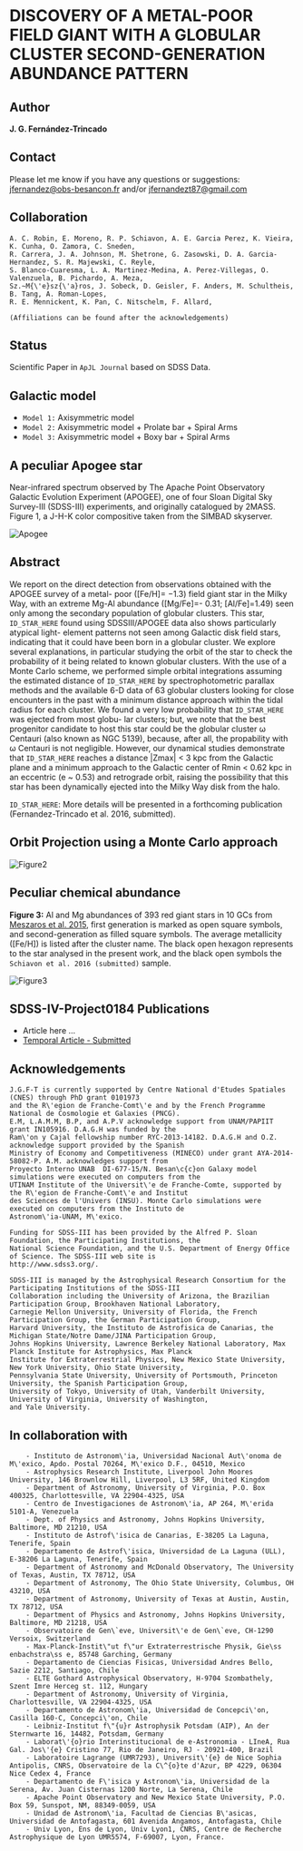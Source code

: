 DISCOVERY OF A METAL-POOR FIELD GIANT WITH A GLOBULAR CLUSTER SECOND-GENERATION ABUNDANCE PATTERN
===

Author
--
**J. G. Fernández-Trincado**

Contact
--

Please let me know if you have any questions or suggestions: jfernandez@obs-besancon.fr and/or jfernandezt87@gmail.com

Collaboration
---

    A. C. Robin, E. Moreno, R. P. Schiavon, A. E. Garcia Perez, K. Vieira, K. Cunha, O. Zamora, C. Sneden,
    R. Carrera, J. A. Johnson, M. Shetrone, G. Zasowski, D. A. Garcia-Hernandez, S. R. Majewski, C. Reyle, 
    S. Blanco-Cuaresma, L. A. Martinez-Medina, A. Perez-Villegas, O. Valenzuela, B. Pichardo, A. Meza, 
    Sz.~M{\'e}sz{\'a}ros, J. Sobeck, D. Geisler, F. Anders, M. Schultheis, B. Tang, A. Roman-Lopes, 
    R. E. Mennickent, K. Pan, C. Nitschelm, F. Allard, 
    
    
`(Affiliations can be found after the acknowledgements)`


Status
--

Scientific Paper in `ApJL Journal` based on SDSS Data.

Galactic model
---
 * `Model 1:` Axisymmetric model 
 * `Model 2:` Axisymmetric model + Prolate bar + Spiral Arms
 * `Model 3:` Axisymmetric model + Boxy bar + Spiral Arms


A peculiar Apogee star
--
Near-infrared spectrum observed by The Apache Point Observatory Galactic Evolution Experiment (APOGEE), one of four Sloan Digital Sky Survey-III (SDSS-III) experiments, and originally catalogued by 2MASS. Figure 1, a J-H-K color compositive taken from the SIMBAD skyserver.

![Apogee](https://github.com/Fernandez-Trincado/SDSS-IV-Project0184/blob/master/Figures/PeculiarStar.png "Apogee")

Abstract
---

We report on the direct detection from observations obtained with the APOGEE survey of a metal- poor ([Fe/H]= −1.3) field giant star in the Milky Way, with an extreme Mg-Al abundance ([Mg/Fe]=- 0.31; [Al/Fe]=1.49) seen only among the secondary population of globular clusters. This star, `ID_STAR_HERE` found using SDSSIII/APOGEE data also shows particularly atypical light- element patterns not seen among Galactic disk field stars, indicating that it could have been born in a globular cluster. We explore several explanations, in particular studying the orbit of the star to check the probability of it being related to known globular clusters. With the use of a Monte Carlo scheme, we performed simple orbital integrations assuming the estimated distance of `ID_STAR_HERE` by spectrophotometric parallax methods and the available 6-D data of 63 globular clusters looking for close encounters in the past with a minimum distance approach within the tidal radius for each cluster. We found a very low probability that `ID_STAR_HERE` was ejected from most globu- lar clusters; but, we note that the best progenitor candidate to host this star could be the globular cluster ω Centauri (also known as NGC 5139), because, after all, the propability with ω Centauri is not negligible. However, our dynamical studies demonstrate that `ID_STAR_HERE` reaches a distance |Zmax| < 3 kpc from the Galactic plane and a minimum approach to the Galactic center of Rmin < 0.62 kpc in an eccentric (e ~ 0.53) and retrograde orbit, raising the possibility that this star has been dynamically ejected into the Milky Way disk from the halo.

`ID_STAR_HERE`: More details will be presented in a forthcoming publication (Fernandez-Trincado et al. 2016, submitted).

Orbit Projection using a Monte Carlo approach
---

![Figure2](https://github.com/Fernandez-Trincado/SDSS-IV-Project0184/blob/master/Figures/OrbitProjectionApogee.png)

Peculiar chemical abundance
---

**Figure 3:** Al and Mg abundances of 393 red giant stars in 10 GCs from [Meszaros et al. 2015](http://adsabs.harvard.edu/abs/2015AJ....149..153M), first generation is marked as open square symbols, and second-generation as filled square symbols. The average metallicity ([Fe/H]) is listed after the cluster name.  The black open hexagon represents to the star analysed in the present work, and the black open symbols the `Schiavon et al. 2016 (submitted)` sample.

![Figure3](https://github.com/Fernandez-Trincado/SDSS-IV-Project0184/blob/master/Figures/Figure2.png)


SDSS-IV-Project0184 Publications
--

* Article here ...
* [Temporal Article - Submitted](http://arxiv.org/pdf/1604.01279v1.pdf)

Acknowledgements
--

    J.G.F-T is currently supported by Centre National d'Etudes Spatiales (CNES) through PhD grant 0101973 
    and the R\'egion de Franche-Comt\'e and by the French Programme National de Cosmologie et Galaxies (PNCG). 
    E.M, L.A.M.M, B.P, and A.P.V acknowledge support from UNAM/PAPIIT grant IN105916. D.A.G.H was funded by the 
    Ram\'on y Cajal fellowship number RYC-2013-14182. D.A.G.H and O.Z. acknowledge support provided by the Spanish 
    Ministry of Economy and Competitiveness (MINECO) under grant AYA-2014-58082-P. A.M. acknowledges support from 
    Proyecto Interno UNAB  DI-677-15/N. Besan\c{c}on Galaxy model simulations were executed on computers from the 
    UTINAM Institute of the Universit\'e de Franche-Comte, supported by the R\'egion de Franche-Comt\'e and Institut 
    des Sciences de l'Univers (INSU). Monte Carlo simulations were executed on computers from the Instituto de
    Astronom\'ia-UNAM, M\'exico. 
    
    Funding for SDSS-III has been provided by the Alfred P. Sloan Foundation, the Participating Institutions, the
    National Science Foundation, and the U.S. Department of Energy Office of Science. The SDSS-III web site is
    http://www.sdss3.org/.
    
    SDSS-III is managed by the Astrophysical Research Consortium for the Participating Institutions of the SDSS-III
    Collaboration including the University of Arizona, the Brazilian Participation Group, Brookhaven National Laboratory,
    Carnegie Mellon University, University of Florida, the French Participation Group, the German Participation Group,
    Harvard University, the Instituto de Astrofisica de Canarias, the Michigan State/Notre Dame/JINA Participation Group,
    Johns Hopkins University, Lawrence Berkeley National Laboratory, Max Planck Institute for Astrophysics, Max Planck
    Institute for Extraterrestrial Physics, New Mexico State University, New York University, Ohio State University,
    Pennsylvania State University, University of Portsmouth, Princeton University, the Spanish Participation Group,
    University of Tokyo, University of Utah, Vanderbilt University, University of Virginia, University of Washington, 
    and Yale University.



In collaboration with
--
  



        - Instituto de Astronom\'ia, Universidad Nacional Aut\'onoma de M\'exico, Apdo. Postal 70264, M\'exico D.F., 04510, Mexico
        - Astrophysics Research Institute, Liverpool John Moores University, 146 Brownlow Hill, Liverpool, L3 5RF, United Kingdom
        - Department of Astronomy, University of Virginia, P.O. Box 400325, Charlottesville, VA 22904-4325, USA
        - Centro de Investigaciones de Astronom\'ia, AP 264, M\'erida 5101-A, Venezuela
        - Dept. of Physics and Astronomy, Johns Hopkins University, Baltimore, MD 21210, USA
        - Instituto de Astrof\'isica de Canarias, E-38205 La Laguna, Tenerife, Spain
        - Departamento de Astrof\'isica, Universidad de La Laguna (ULL), E-38206 La Laguna, Tenerife, Spain
        - Department of Astronomy and McDonald Observatory, The University of Texas, Austin, TX 78712, USA
        - Department of Astronomy, The Ohio State University, Columbus, OH 43210, USA
        - Department of Astronomy, University of Texas at Austin, Austin, TX 78712, USA
        - Department of Physics and Astronomy, Johns Hopkins University, Baltimore, MD 21218, USA
        - Observatoire de Gen\`eve, Universit\'e de Gen\`eve, CH-1290 Versoix, Switzerland
        - Max-Planck-Instit\"ut f\"ur Extraterrestrische Physik, Gie\ss enbachstra\ss e, 85748 Garching, Germany
        - Departamento de Ciencias Fisicas, Universidad Andres Bello, Sazie 2212, Santiago, Chile
        - ELTE Gothard Astrophysical Observatory, H-9704 Szombathely, Szent Imre Herceg st. 112, Hungary
        - Department of Astronomy, University of Virginia, Charlottesville, VA 22904-4325, USA
        - Departamento de Astronom\'ia, Universidad de Concepci\'on, Casilla 160-C, Concepci\'on, Chile
        - Leibniz-Institut f\"{u}r Astrophysik Potsdam (AIP), An der Sternwarte 16, 14482, Potsdam, Germany
        - Laborat\'{o}rio Interinstitucional de e-Astronomia - LIneA, Rua Gal. Jos\'{e} Cristino 77, Rio de Janeiro, RJ - 20921-400, Brazil
        - Laboratoire Lagrange (UMR7293), Universit\'{e} de Nice Sophia Antipolis, CNRS, Observatoire de la C\^{o}te d'Azur, BP 4229, 06304 Nice Cedex 4, France
        - Departamento de F\'isica y Astronom\'ia, Universidad de la Serena, Av. Juan Cisternas 1200 Norte, La Serena, Chile
        - Apache Point Observatory and New Mexico State University, P.O. Box 59, Sunspot, NM, 88349-0059, USA
        - Unidad de Astronom\'ia, Facultad de Ciencias B\'asicas, Universidad de Antofagasta, 601 Avenida Angamos, Antofagasta, Chile
        - Univ Lyon, Ens de Lyon, Univ Lyon1, CNRS, Centre de Recherche Astrophysique de Lyon UMR5574, F-69007, Lyon, France.
